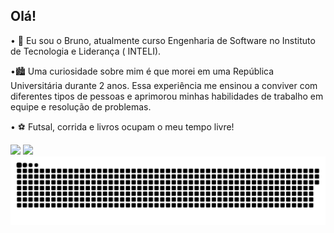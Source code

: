 ## Olá!

• 🎒 Eu sou o Bruno, atualmente curso Engenharia de Software no Instituto de Tecnologia e Liderança ( INTELI).

•🏙️ Uma curiosidade sobre mim é que morei em uma República Universitária durante 2 anos. Essa experiência me ensinou a conviver com diferentes tipos de pessoas e aprimorou minhas habilidades de trabalho em equipe e resolução de problemas.

• ⚽ Futsal, corrida e livros ocupam o meu tempo livre!

<div>
  <img width="42%" src="https://github-readme-stats.vercel.app/api?username=BrunoFrossard&show_icons=true&theme=dark&include_all_commits=true&count_private=true"/>
  <img width="50%" src="https://github-readme-stats.vercel.app/api/top-langs/?username=BrunoFrossard&layout=compact&langs_count=16&theme=dark"/>
</div>

<picture>
  <source media="(prefers-color-scheme: light)" srcset="https://raw.githubusercontent.com/AntonioMori/AntonioMori/output/github-contribution-grid-snake-light.svg">
  <source media="(prefers-color-scheme: light)" srcset="https://raw.githubusercontent.com/AntonioMori/AntonioMori/output/github-contribution-grid-snake-light.svg">
  <img alt="github contribution grid snake animation" src="https://raw.githubusercontent.com/AntonioMori/AntonioMori/output/github-contribution-grid-snake.svg">
</picture>


  

